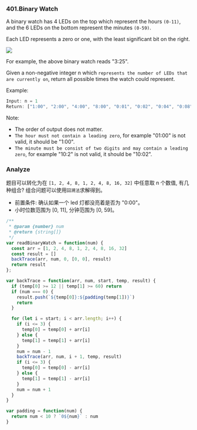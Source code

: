 <!--
abbrlink: 3vesi6ap
-->

### 401.Binary Watch

A binary watch has 4 LEDs on the top which represent the hours `(0-11)`, and the 6 LEDs on the bottom represent the minutes `(0-59)`.

Each LED represents a zero or one, with the least significant bit on the right.

![](https://upload.wikimedia.org/wikipedia/commons/8/8b/Binary_clock_samui_moon.jpg)

For example, the above binary watch reads "3:25".

Given a non-negative integer n which `represents the number of LEDs that are currently on`, return all possible times the watch could represent.

Example:

```js
Input: n = 1
Return: ["1:00", "2:00", "4:00", "8:00", "0:01", "0:02", "0:04", "0:08", "0:16", "0:32"]
```

Note:
* The order of output does not matter.
* `The hour must not contain a leading zero`, for example "01:00" is not valid, it should be "1:00".
* `The minute must be consist of two digits and may contain a leading zero`, for example "10:2" is not valid, it should be "10:02".

### Analyze

题目可以转化为在 `[1, 2, 4, 8, 1, 2, 4, 8, 16, 32]` 中任意取 n 个数值, 有几种组合? 组合问题可以使用`回溯法`求解得到。

* 前置条件: 确认如果一个 led 灯都没亮着是否为 "0:00"。
* 小时位数范围为 [0, 11], 分钟范围为 [0, 59]。

```js
/**
 * @param {number} num
 * @return {string[]}
 */
var readBinaryWatch = function(num) {
  const arr = [1, 2, 4, 8, 1, 2, 4, 8, 16, 32]
  const result = []
  backTrace(arr, num, 0, [0, 0], result)
  return result
};

var backTrace = function(arr, num, start, temp, result) {
  if (temp[0] >= 12 || temp[1] >= 60) return
  if (num === 0) {
    result.push(`${temp[0]}:${padding(temp[1])}`)
    return
  }

  for (let i = start; i < arr.length; i++) {
    if (i <= 3) {
      temp[0] = temp[0] + arr[i]
    } else {
      temp[1] = temp[1] + arr[i]
    }
    num = num - 1
    backTrace(arr, num, i + 1, temp, result)
    if (i <= 3) {
      temp[0] = temp[0] - arr[i]
    } else {
      temp[1] = temp[1] - arr[i]
    }
    num = num + 1
  }
}

var padding = function(num) {
  return num < 10 ? `0${num}` : num
}
```